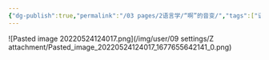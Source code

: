 ```yaml
---
{"dg-publish":true,"permalink":"/03 pages/2语言学/“啊”的音变/","tags":["语言学"],"created":"2024-11-30T20:43:41.223+08:00","updated":"2025-03-02T13:42:39.486+08:00"}
---
```



![Pasted image 20220524124017.png](/img/user/09 settings/Z attachment/Pasted_image_20220524124017_1677655642141_0.png)